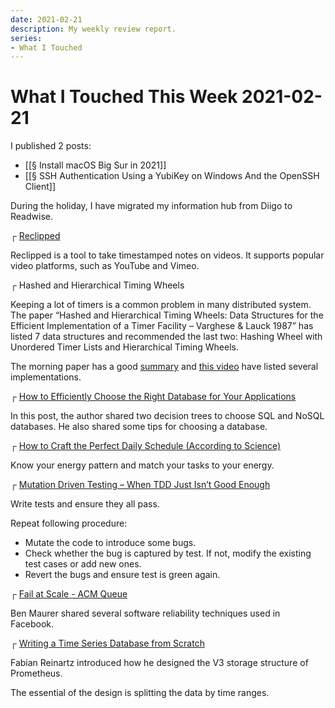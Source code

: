 ```yaml
---
date: 2021-02-21
description: My weekly review report.
series:
- What I Touched
---
```


# What I Touched This Week 2021-02-21

I published 2 posts:

* [[§ Install macOS Big Sur in 2021]]
* [[§ SSH Authentication Using a YubiKey on Windows And the OpenSSH Client]]

During the holiday, I have migrated my information hub from Diigo to Readwise.

<!--more-->

┌ [Reclipped](https://www.reclipped.com/)

Reclipped is a tool to take timestamped notes on videos. It supports popular video platforms, such as YouTube and Vimeo.

┌ Hashed and Hierarchical Timing Wheels

Keeping a lot of timers is a common problem in many distributed system. The paper “Hashed and Hierarchical Timing Wheels: Data Structures for the Efficient Implementation of a Timer Facility – Varghese & Lauck 1987” has listed 7 data structures and recommended the last two: Hashing Wheel with Unordered Timer Lists and Hierarchical Timing Wheels.

The morning paper has a good [summary](https://blog.acolyer.org/2015/11/23/hashed-and-hierarchical-timing-wheels/) and [this video](https://reclipped.com/docs?q=uri:https:%2F%2Fwww.youtube.com%2Fwatch%3Fv%3DAftX7rqx-Uc) have listed several implementations.

┌ [How to Efficiently Choose the Right Database for Your Applications](https://en.pingcap.com/blog/how-to-efficiently-choose-the-right-database-for-your-applications)

In this post, the author shared two decision trees to choose SQL and NoSQL databases. He also shared some tips for choosing a database.

┌ [How to Craft the Perfect Daily Schedule (According to Science)](https://blog.doist.com/daily-schedule/)

Know your energy pattern and match your tasks to your energy.

┌ [Mutation Driven Testing – When TDD Just Isn’t Good Enough](https://software.rajivprab.com/2021/02/04/mutation-driven-testing-when-tdd-just-isnt-good-enough/)

Write tests and ensure they all pass.

Repeat following procedure:

* Mutate the code to introduce some bugs.
* Check whether the bug is captured by test. If not, modify the existing test cases or add new ones.
* Revert the bugs and ensure test is green again.

┌ [Fail at Scale - ACM Queue](https://queue.acm.org/detail.cfm?id=2839461)

Ben Maurer shared several software reliability techniques used in Facebook.

┌ [Writing a Time Series Database from Scratch](https://web.archive.org/web/20220205173824/https://fabxc.org/tsdb/)

Fabian Reinartz introduced how he designed the V3 storage structure of Prometheus.

The essential of the design is splitting the data by time ranges.
